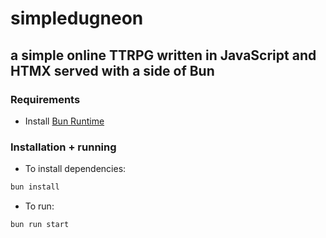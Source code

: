 # simpledugneon
## a simple online TTRPG written in JavaScript and HTMX served with a side of Bun

### Requirements
- Install [Bun Runtime](https://bun.sh)

### Installation + running 
- To install dependencies: 
```bash 
bun install 
``` 

- To run:
```bash
bun run start 
```
